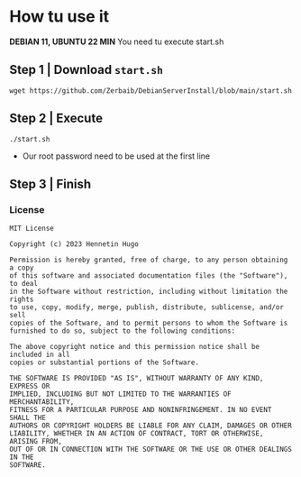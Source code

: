 # How tu use it
**DEBIAN 11, UBUNTU 22 MIN**
You need tu execute start.sh

## Step 1 | Download ``start.sh``
```
wget https://github.com/Zerbaib/DebianServerInstall/blob/main/start.sh
```

## Step 2 | Execute

```
./start.sh
```

 - Our root password need to be used at the first line

## Step 3 | Finish


### License
```
MIT License

Copyright (c) 2023 Hennetin Hugo

Permission is hereby granted, free of charge, to any person obtaining a copy
of this software and associated documentation files (the "Software"), to deal
in the Software without restriction, including without limitation the rights
to use, copy, modify, merge, publish, distribute, sublicense, and/or sell
copies of the Software, and to permit persons to whom the Software is
furnished to do so, subject to the following conditions:

The above copyright notice and this permission notice shall be included in all
copies or substantial portions of the Software.

THE SOFTWARE IS PROVIDED "AS IS", WITHOUT WARRANTY OF ANY KIND, EXPRESS OR
IMPLIED, INCLUDING BUT NOT LIMITED TO THE WARRANTIES OF MERCHANTABILITY,
FITNESS FOR A PARTICULAR PURPOSE AND NONINFRINGEMENT. IN NO EVENT SHALL THE
AUTHORS OR COPYRIGHT HOLDERS BE LIABLE FOR ANY CLAIM, DAMAGES OR OTHER
LIABILITY, WHETHER IN AN ACTION OF CONTRACT, TORT OR OTHERWISE, ARISING FROM,
OUT OF OR IN CONNECTION WITH THE SOFTWARE OR THE USE OR OTHER DEALINGS IN THE
SOFTWARE.
```